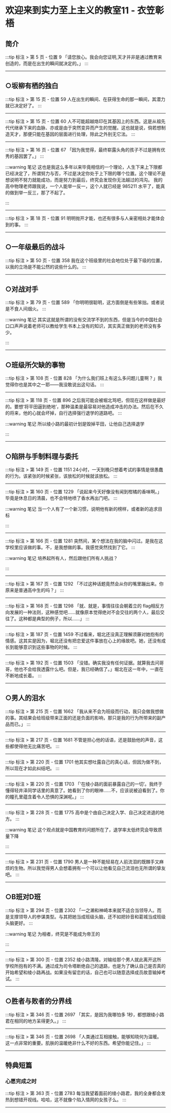 # 欢迎来到实力至上主义的教室11 - 衣笠彰梧

## 简介 

:::tip 标注 > 第 5 页 - 位置 9
「请您放心。我会向您证明,天才并非是通过教育来创造的，而是在出生的瞬间就决定的。」
:::

---

## ○坂柳有栖的独白 

:::tip 标注 > 第 15 页 - 位置 59
人在出生的瞬间、在获得生命的那一瞬间，其潜力就已决定好了。
:::

---

:::tip 标注 > 第 15 页 - 位置 60
人不可能超越烙印在其基因上的东西。这是从祖先代代继承下来的血脉、亦或是由于突然变异而产生的觉醒。这也就是说，倘若想制造天才，那便只能在基因的层面进行处理，除此之外别无它法。
:::

---

:::tip 标注 > 第 16 页 - 位置 67
「因为我觉得，最终崭露头角的孩子不过是拥有优秀的基因罢了。」
:::

:::warning 笔记
这也是我这么多年以来毕竟相信的一个理论，人生下来上下限都已经决定了，所谓努力与否，不过是决定你处于上下限的哪个位置。这个理论不是想说明不努力就能成功，而是努力到最后，终究会发现你无法越过的鸿沟。
我的高中物理老师跟我说，一个人能举一反一，这个人就已经是 985211 水平了，能真的做到举一反三，那了不起了。

:::

---

:::tip 标注 > 第 18 页 - 位置 91
明明抛开才能，也还有很多与人亲密相处才能体会到的事。
:::

---

## ○一年级最后的战斗 

:::tip 标注 > 第 50 页 - 位置 358
我在这个班级里的社会地位处于最下级的位置，以我的立场是不能公然的说些什么的。
:::

---

## ○对战对手 

:::tip 标注 > 第 79 页 - 位置 589
「你明明很聪明，这方面倒是有些笨拙。或者说是不食人间烟火。
:::

:::warning 笔记
其实这就是所谓的没有交流学不到的东西，但是当今的中国社会口口声声说着老师可以教给学生书本上没有的知识，其实真正做到的老师没有多少。

:::

---

## ○班级所欠缺的事物 

:::tip 标注 > 第 108 页 - 位置 828
「为什么我们班上有这么多问题儿童啊？」我觉得你也是其中之一耶——我没敢说出这句话。
:::

---

:::tip 标注 > 第 118 页 - 位置 896
之后我可能会被堀北骂吧，但现在这样做是最好的。要想‘将平田逼到绝地’，那种温柔是最容易对他造成冲击的办法。然后在不久的将来，他的心就会坏掉，自行选择强行退学的道路吧。
:::

:::warning 笔记
所以绫小路的最初计划是毁掉平田，让他自己选择退学

:::

---

## ○陷阱与手制料理与委托 

:::tip 标注 > 第 149 页 - 位置 1151
24小时，一天到晚只想着考试的事情是很愚蠢的行为。该紧张的时候紧张，该放松的时候就该放松。
:::

---

:::tip 标注 > 第 160 页 - 位置 1229
「说起来今天好像没有闻到柑橘的香味啊。」毕竟是休息日的清晨，也不会特地喷了香水再出门吧。
:::

:::warning 笔记
当一个人有了一个新习惯，说明他有新的榜样，或者新的追求目标

:::

---

:::tip 标注 > 第 166 页 - 位置 1281
突然间，某个想法在我的脑中闪过。是我在这学校里应该做的事。不，是我想做的事。我感觉突然找到了它。
:::

:::warning 笔记
培养起所有人，然后跟他们所有人挑战？

:::

---

:::tip 标注 > 第 167 页 - 位置 1292
「不过这种话题竟然会从你的嘴里蹦出来。你原来是普通高中生的吗？」
:::

---

:::tip 标注 > 第 168 页 - 位置 1298
「就、就是，事情往往会朝着立的 flag相反方向发展的一种法则，这种感觉吧……就像原本觉得绝对不会交往的两个人，最后交往了。这种都是典型的例子，所以……」
:::

---

:::tip 标注 > 第 187 页 - 位置 1459
不过看来，堀北还没真正理解须藤对她抱有的情感。这其实是因为，堀北还没有把恋爱这件事放在心上的缘故吧。她，还没有成长到能够意识到这些事物的时候。
:::

---

:::tip 标注 > 第 192 页 - 位置 1503
「没错。确实我没有任何证据。就算我去问哥哥，他也不会给我透露什么吧。但是，我已经确信了。」堀北在这一年中，一直在不断地成长着。
:::

---

## ○男人的泪水 

:::tip 标注 > 第 215 页 - 位置 1662
「我从来不会为班级而行动，我只会做我想做的事。其结果会给班级带来正面的还是负面的影响，那只是我的行为所带来的副产品而已。」
:::

---

:::tip 标注 > 第 217 页 - 位置 1681
不管是担心他的话语，还是鼓励他的声音，这些都使得他无比痛苦吧。
:::

---

:::tip 标注 > 第 220 页 - 位置 1701
他其实想吐露自己的真心话，但因为做不到，所以现在才如此纠结吧。
:::

---

:::tip 标注 > 第 220 页 - 位置 1703
「‘在绫小路的面前暴露自己的一切’。我终于懂得轻井泽同学话里的真意了。她看到了你的眼神……不，应该说被迫看到了。你的瞳孔里蕴含着令人恐惧的深渊呢。」
:::

---

:::tip 标注 > 第 228 页 - 位置 1775
高中是个由自己决定入学、自己决定进退的地方。
:::

:::warning 笔记
这个观点就是中国教育的问题所在了，退学率太低终究会导致质量下降

:::

---

:::tip 标注 > 第 231 页 - 位置 1790
男人是一种不能轻易在人前流泪的既棘手又麻烦的生物。所以我觉得男人会想着拥有一个可以让他看见自己流泪也无所谓的挚友吧。
:::

---

## ○B班对D班 

:::tip 标注 > 第 294 页 - 位置 2302
「一之濑和神崎本来就不适合当领导人。而是支撑领导人的参谋类型。与其把她当成班级头脑，还不如把铃音和葛城当成班级头脑更好。
:::

:::warning 笔记
为相者，终究是不能成为帝王的

:::

---

:::tip 标注 > 第 300 页 - 位置 2352
绫小路清隆。对输给那个男人就此离开这所学校所抱有的不满。通过成为司令塔断绝自己的退路，也是为了确认自己是否真的开始希望和绫小路再战。如果没有留恋的话，自己也可以随意选择成员故意输掉考试。
:::

---

## ○胜者与败者的分界线 

:::tip 标注 > 第 346 页 - 位置 2697
「其实，是因为我哪怕多 1秒，都想跟绫小路君在相同的地方呆得更久。」
:::

---

:::tip 标注 > 第 346 页 - 位置 2698
「人类通过互相接触，能够知晓何为温暖。这一点非常的重要。肌肤的温暖绝非什么不好的东西。希望你能记住。」
:::

---

## 特典短篇 

### 心愿完成之时 

:::tip 标注 > 第 363 页 - 位置 2783
每当我望着面前的绫小路君，我的全身都会发热到想错开视线。哈哈，这不就像个陷入情网的女孩子么。
:::

---

